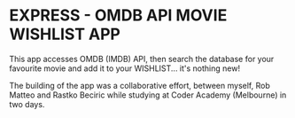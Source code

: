 # EXPRESS - OMDB API MOVIE WISHLIST APP

This app accesses OMDB (IMDB) API, then search the database for your favourite movie and add it to your WISHLIST... it's nothing new! 

The building of the app was a collaborative effort, between myself, Rob Matteo and Rastko Beciric while studying at Coder Academy (Melbourne) in two days. 

